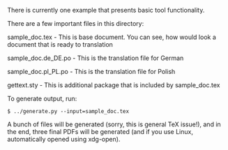 There is currently one example that presents basic tool functionality.

There are a few important files in this directory:

sample_doc.tex - This is base document. You can see, how would look a document that is ready to translation

sample_doc.de_DE.po - This is the translation file for German

sample_doc.pl_PL.po - This is the translation file for Polish

gettext.sty - This is additional package that is included by sample_doc.tex



To generate output, run:

```$ ../generate.py --input=sample_doc.tex```

A bunch of files will be generated (sorry, this is general TeX issue!), and in the end, three final PDFs will be generated (and if you use Linux, automatically opened using xdg-open).